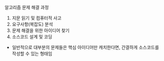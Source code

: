 알고리즘 문제 해결 과정
1. 지문 읽기 및 컴퓨터적 사고
2. 요구사항(복잡도) 분석
3. 문제 해결을 위한 아이디어 찾기
4. 소스코드 설계 및 코딩

- 일반적으로 대부분의 문제들은 핵심 아이디어만 캐치한다면, 간결하게 소스코드를 작성할 수 있는 형태임